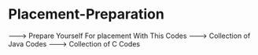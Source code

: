 # Placement-Preparation
---> Prepare Yourself For placement With This Codes
---> Collection of Java Codes
---> Collection of C Codes
